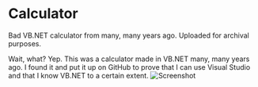 # Calculator
Bad VB.NET calculator from many, many years ago. Uploaded for archival purposes.

Wait, what? Yep. This was a calculator made in VB.NET many, many years ago. I found it and put it up on GitHub to prove that I can use Visual Studio and that I know VB.NET to a certain extent.
![Screenshot](https://i.imgur.com/06r90Na.png)
